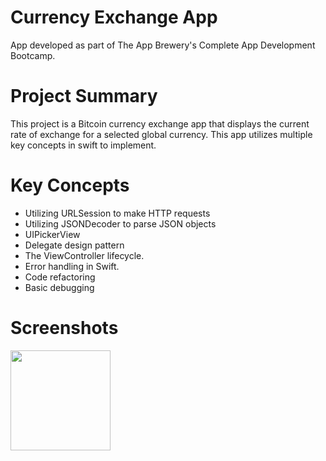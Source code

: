 # Currency Exchange App
App developed as part of The App Brewery's Complete App Development Bootcamp.

# Project Summary
This project is a Bitcoin currency exchange app that displays the current rate of exchange for a selected global currency. This app utilizes multiple key concepts in swift to implement.

# Key Concepts
- Utilizing URLSession to make HTTP requests
- Utilizing JSONDecoder to parse JSON objects
- UIPickerView
- Delegate design pattern
- The ViewController lifecycle.
- Error handling in Swift.
- Code refactoring
- Basic debugging

# Screenshots
<p float="left">
  <img src="https://github.com/user-attachments/assets/91177979-cdf9-4433-ac6d-6b75c501b52b" width="160" /> 
</p>

